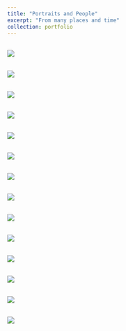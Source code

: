 ```yaml
---
title: "Portraits and People"
excerpt: "From many places and time"
collection: portfolio
---
```



 <br/><img src='/images/por1.jpg'>

 <br/><img src='/images/por2.jpg'>

 <br/><img src='/images/por3.jpg'>

 <br/><img src='/images/por4.jpg'>

 <br/><img src='/images/por5.jpg'>

 <br/><img src='/images/por6.jpg'>

 <br/><img src='/images/por7.jpg'>

 <br/><img src='/images/por8.jpg'>

 <br/><img src='/images/por9.jpg'>
 
 <br/><img src='/images/por10.jpg'>

 <br/><img src='/images/por11.jpg'>

 <br/><img src='/images/por12.jpg'>

 <br/><img src='/images/por13.jpg'>

 <br/><img src='/images/por14.jpg'>
